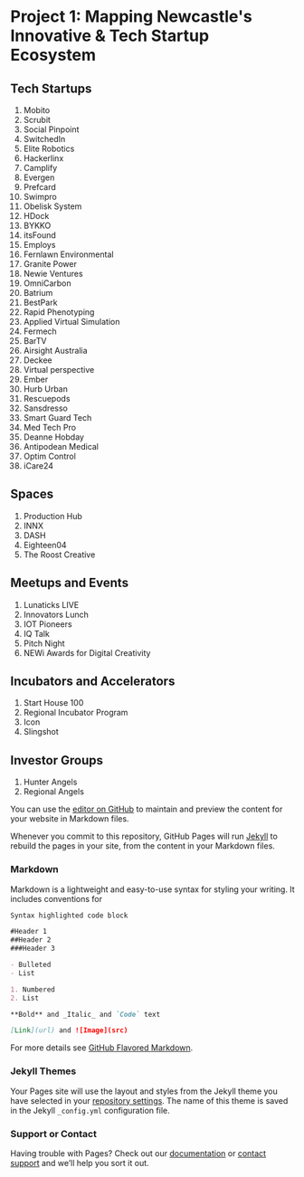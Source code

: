 # Project 1: Mapping Newcastle's Innovative & Tech Startup Ecosystem

## Tech Startups
1. Mobito
2. Scrubit
3. Social Pinpoint
4. SwitchedIn
5. Elite Robotics
6. Hackerlinx
7. Camplify
8. Evergen
9. Prefcard
10. Swimpro
11. Obelisk System
12. HDock
13. BYKKO
14. itsFound
15. Employs
16. Fernlawn Environmental
17. Granite Power
18. Newie Ventures
19. OmniCarbon
20. Batrium
21. BestPark
22. Rapid Phenotyping
23. Applied Virtual Simulation
24. Fermech
25. BarTV
26. Airsight Australia
27. Deckee
28. Virtual perspective
29. Ember
30. Hurb Urban
31. Rescuepods
32. Sansdresso
33. Smart Guard Tech
34. Med Tech Pro
35. Deanne Hobday
36. Antipodean Medical
37. Optim Control
38. iCare24

## Spaces
1. Production Hub
2. INNX
3. DASH
5. Eighteen04
6. The Roost Creative

## Meetups and Events
1. Lunaticks LIVE
2. Innovators Lunch
3. IOT Pioneers
4. IQ Talk
5. Pitch Night
6. NEWi Awards for Digital Creativity

## Incubators and Accelerators
1. Start House 100
2. Regional Incubator Program
3. Icon
4. Slingshot

## Investor Groups
1. Hunter Angels
2. Regional Angels


You can use the [editor on GitHub](https://github.com/Gordonaus/gordonaus.github.io/edit/master/README.md) to maintain and preview the content for your website in Markdown files.

Whenever you commit to this repository, GitHub Pages will run [Jekyll](https://jekyllrb.com/) to rebuild the pages in your site, from the content in your Markdown files.

### Markdown

Markdown is a lightweight and easy-to-use syntax for styling your writing. It includes conventions for

```markdown
Syntax highlighted code block

#Header 1
##Header 2
###Header 3

- Bulleted
- List

1. Numbered
2. List

**Bold** and _Italic_ and `Code` text

[Link](url) and ![Image](src)
```

For more details see [GitHub Flavored Markdown](https://guides.github.com/features/mastering-markdown/).

### Jekyll Themes

Your Pages site will use the layout and styles from the Jekyll theme you have selected in your [repository settings](https://github.com/Gordonaus/gordonaus.github.io/settings). The name of this theme is saved in the Jekyll `_config.yml` configuration file.

### Support or Contact

Having trouble with Pages? Check out our [documentation](https://help.github.com/categories/github-pages-basics/) or [contact support](https://github.com/contact) and we’ll help you sort it out.
